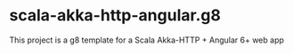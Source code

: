 # scala-akka-http-angular.g8
 This project is a g8 template for a Scala Akka-HTTP + Angular 6+ web app
